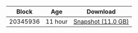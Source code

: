 |     Block   |     Age     |   Download  |
| ----------- | ----------- | ----------- |
|   20345936   |  11 hour | [Snapshot (11.0 GB)](https://s3.eu-central-1.amazonaws.com/w3coins.io/snapshots/band-mainnet/band_snapsot_latest.tar.lz4)  |
